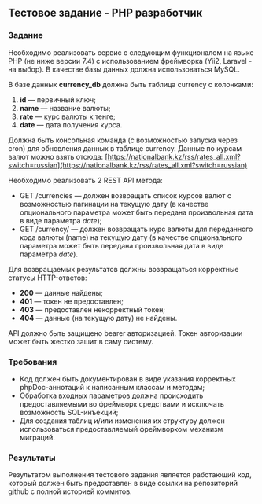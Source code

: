 ## Тестовое задание - PHP разработчик

### Задание

Необходимо реализовать сервис с следующим функционалом на языке PHP (не ниже версии 7.4) c использованием фреймворка (Yii2, Laravel - на выбор).  В качестве базы данных должна использоваться MySQL.

В базе данных **currency_db** должна быть таблица currency c колонками:

 1. **id** — первичный ключ;
 2. **name** — название валюты;
 3. **rate** — курс валюты к тенге;
 4. **date** — дата получения курса.

Должна быть консольная команда (с возможностью запуска через cron) для обновления данных в таблице currency. Данные по курсам валют можно взять отсюда: [https://nationalbank.kz/rss/rates_all.xml?switch=russian](https://nationalbank.kz/rss/rates_all.xml?switch=russian)

Необходимо реализовать 2 REST API метода:

 - GET /currencies — должен возвращать список курсов валют с возможностью пагинации на текущую дату (в качестве опционального параметра может быть передана произвольная дата в виде параметра _date_);
 - GET /currency/  — должен возвращать курс валюты для переданного кода валюты (name) на текущую дату (в качестве опционального параметра может быть передана произвольная дата в виде параметра _date_).

Для возвращаемых результатов должны возвращаться корректные статусы HTTP-ответов:

 - **200** — данные найдены;
 - **401** — токен не предоставлен;
 - **403** — предоставлен некорректный токен;
 - **404** — данные (на текущую дату) не найдены.

API должно быть защищено bearer авторизацией. Токен авторизации может быть жестко зашит в саму систему.

### Требования

- Код должен быть документирован в виде указания корректных phpDoc-аннотаций к написанным классам и методам;
- Обработка входных параметров должна происходить предоставляемыми во фреймворк средствами и исключать возможность SQL-инъекций;
- Для создания таблиц и/или изменения их структуру должен использоваться предоставляемый фреймворком механизм миграций.

### Результаты

Результатом выполнения тестового задания является работающий код, который должен быть предоставлен в виде ссылки на репозиторий github с полной историей коммитов. 
